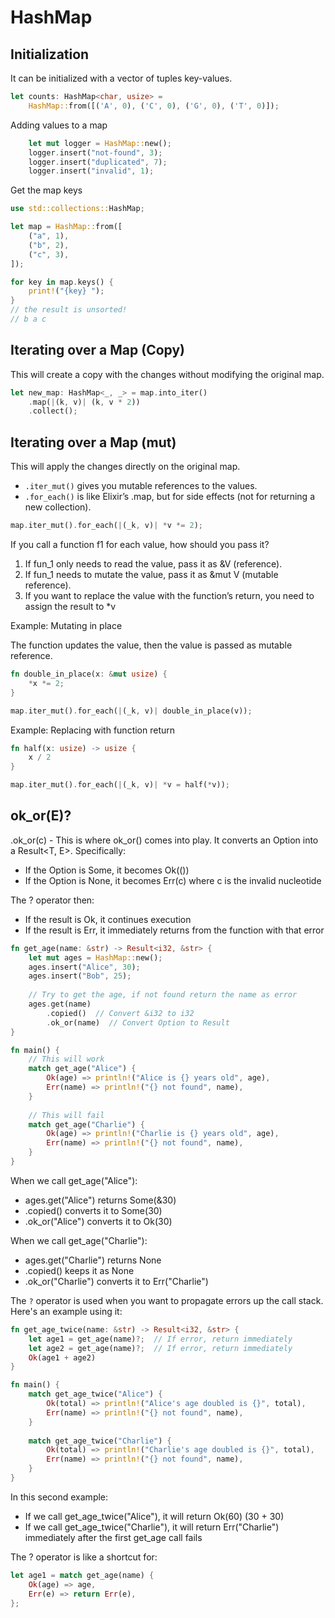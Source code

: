 # HashMap

## Initialization

It can be initialized with a vector of tuples key-values.

```rust
let counts: HashMap<char, usize> =
    HashMap::from([('A', 0), ('C', 0), ('G', 0), ('T', 0)]);
```

Adding values to a map

```rust
    let mut logger = HashMap::new();
    logger.insert("not-found", 3);
    logger.insert("duplicated", 7);
    logger.insert("invalid", 1);
```

Get the map keys

```rust
use std::collections::HashMap;

let map = HashMap::from([
    ("a", 1),
    ("b", 2),
    ("c", 3),
]);

for key in map.keys() {
    print!("{key} ");
}
// the result is unsorted!
// b a c
```

## Iterating over a Map (Copy)

This will create a copy with the changes without modifying the original map.

```rust
let new_map: HashMap<_, _> = map.into_iter()
    .map(|(k, v)| (k, v * 2))
    .collect();
```

## Iterating over a Map (mut)

This will apply the changes directly on the original map.

- `.iter_mut()` gives you mutable references to the values.
- `.for_each()` is like Elixir’s .map, but for side effects (not for returning
a new collection).

```rust
map.iter_mut().for_each(|(_k, v)| *v *= 2);
```

If you call a function f1 for each value, how should you pass it?

1. If fun_1 only needs to read the value, pass it as &V (reference).
2. If fun_1 needs to mutate the value, pass it as &mut V (mutable reference).
3. If you want to replace the value with the function’s return, you need to
assign the result to *v

Example: Mutating in place

The function updates the value, then the value is passed as
mutable reference.

```rust
fn double_in_place(x: &mut usize) {
    *x *= 2;
}

map.iter_mut().for_each(|(_k, v)| double_in_place(v));
```

Example: Replacing with function return

```rust
fn half(x: usize) -> usize {
    x / 2
}

map.iter_mut().for_each(|(_k, v)| *v = half(*v));
```

## ok_or(E)?

.ok_or(c) - This is where ok_or() comes into play. It converts an Option<T>
into a Result<T, E>. Specifically:

- If the Option is Some, it becomes Ok(())
- If the Option is None, it becomes Err(c) where c is the invalid nucleotide

The ? operator then:

- If the result is Ok, it continues execution
- If the result is Err, it immediately returns from the function with that error

```rust
fn get_age(name: &str) -> Result<i32, &str> {
    let mut ages = HashMap::new();
    ages.insert("Alice", 30);
    ages.insert("Bob", 25);
    
    // Try to get the age, if not found return the name as error
    ages.get(name)
        .copied()  // Convert &i32 to i32
        .ok_or(name)  // Convert Option to Result
}

fn main() {
    // This will work
    match get_age("Alice") {
        Ok(age) => println!("Alice is {} years old", age),
        Err(name) => println!("{} not found", name),
    }
    
    // This will fail
    match get_age("Charlie") {
        Ok(age) => println!("Charlie is {} years old", age),
        Err(name) => println!("{} not found", name),
    }
}
```

When we call get_age("Alice"):

- ages.get("Alice") returns Some(&30)
- .copied() converts it to Some(30)
- .ok_or("Alice") converts it to Ok(30)

When we call get_age("Charlie"):

- ages.get("Charlie") returns None
- .copied() keeps it as None
- .ok_or("Charlie") converts it to Err("Charlie")

The `?` operator is used when you want to propagate errors up the call stack.
Here's an example using it:

```rust
fn get_age_twice(name: &str) -> Result<i32, &str> {
    let age1 = get_age(name)?;  // If error, return immediately
    let age2 = get_age(name)?;  // If error, return immediately
    Ok(age1 + age2)
}

fn main() {
    match get_age_twice("Alice") {
        Ok(total) => println!("Alice's age doubled is {}", total),
        Err(name) => println!("{} not found", name),
    }
    
    match get_age_twice("Charlie") {
        Ok(total) => println!("Charlie's age doubled is {}", total),
        Err(name) => println!("{} not found", name),
    }
}
```

In this second example:

- If we call get_age_twice("Alice"), it will return Ok(60) (30 + 30)
- If we call get_age_twice("Charlie"), it will return Err("Charlie")
immediately after the first get_age call fails

The ? operator is like a shortcut for:

```rust
let age1 = match get_age(name) {
    Ok(age) => age,
    Err(e) => return Err(e),
};
```

